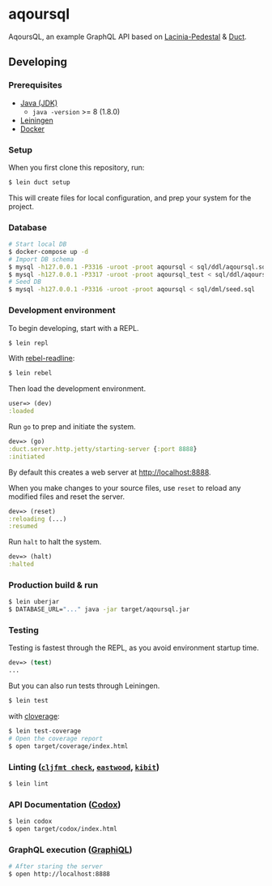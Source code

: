 # aqoursql

AqoursQL, an example GraphQL API based on [Lacinia-Pedestal](https://github.com/walmartlabs/lacinia-pedestal) & [Duct](https://github.com/duct-framework/duct).

## Developing

### Prerequisites

- [Java (JDK)](http://www.oracle.com/technetwork/java/javase/overview/index.html)
    - `java -version` >= 8 (1.8.0)
- [Leiningen](https://leiningen.org/)
- [Docker](https://www.docker.com/)

### Setup

When you first clone this repository, run:

```sh
$ lein duct setup
```

This will create files for local configuration, and prep your system
for the project.

### Database

```sh
# Start local DB
$ docker-compose up -d
# Import DB schema
$ mysql -h127.0.0.1 -P3316 -uroot -proot aqoursql < sql/ddl/aqoursql.sql
$ mysql -h127.0.0.1 -P3317 -uroot -proot aqoursql_test < sql/ddl/aqoursql.sql
# Seed DB
$ mysql -h127.0.0.1 -P3316 -uroot -proot aqoursql < sql/dml/seed.sql
```

### Development environment

To begin developing, start with a REPL.

```sh
$ lein repl
```

With [rebel-readline](https://github.com/bhauman/rebel-readline):

```sh
$ lein rebel
```

Then load the development environment.

```clojure
user=> (dev)
:loaded
```

Run `go` to prep and initiate the system.

```clojure
dev=> (go)
:duct.server.http.jetty/starting-server {:port 8888}
:initiated
```

By default this creates a web server at <http://localhost:8888>.

When you make changes to your source files, use `reset` to reload any
modified files and reset the server.

```clojure
dev=> (reset)
:reloading (...)
:resumed
```

Run `halt` to halt the system.

```clojure
dev=> (halt)
:halted
```

### Production build & run

```sh
$ lein uberjar
$ DATABASE_URL="..." java -jar target/aqoursql.jar
```

### Testing

Testing is fastest through the REPL, as you avoid environment startup
time.

```clojure
dev=> (test)
...
```

But you can also run tests through Leiningen.

```sh
$ lein test
```

with [cloverage](https://github.com/cloverage/cloverage):

```sh
$ lein test-coverage
# Open the coverage report
$ open target/coverage/index.html
```

### Linting ([`cljfmt check`](https://github.com/weavejester/cljfmt), [`eastwood`](https://github.com/jonase/eastwood), [`kibit`](https://github.com/jonase/kibit))

```sh
$ lein lint
```

### API Documentation ([Codox](https://github.com/weavejester/codox))

```sh
$ lein codox
$ open target/codox/index.html
```

### GraphQL execution ([GraphiQL](https://github.com/graphql/graphiql))

```sh
# After staring the server
$ open http://localhost:8888
```
